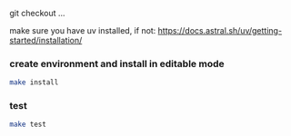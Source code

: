 git checkout ...

make sure you have uv installed, if not: <https://docs.astral.sh/uv/getting-started/installation/>

### create environment and install in editable mode

```sh
make install
```

### test

```sh
make test
```
